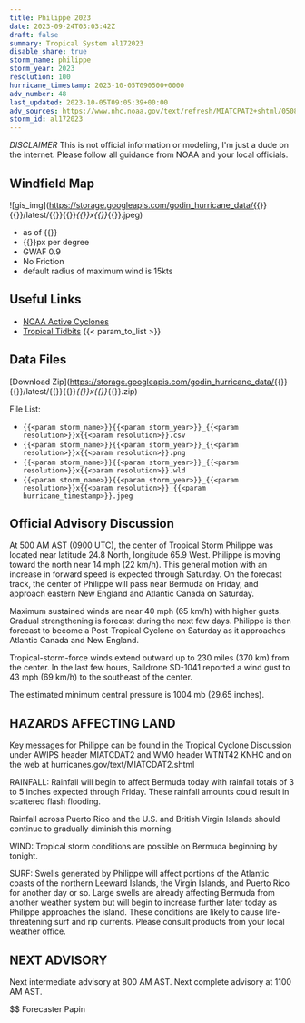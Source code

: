 ```yaml
---
title: Philippe 2023
date: 2023-09-24T03:03:42Z
draft: false
summary: Tropical System al172023
disable_share: true
storm_name: philippe
storm_year: 2023
resolution: 100
hurricane_timestamp: 2023-10-05T090500+0000
adv_number: 48
last_updated: 2023-10-05T09:05:39+00:00
adv_sources: https://www.nhc.noaa.gov/text/refresh/MIATCPAT2+shtml/050844.shtml;https://www.nhc.noaa.gov/refresh/graphics_at2+shtml/085038.shtml?cone
storm_id: al172023
---
```

*DISCLAIMER* This is not official information or modeling, I'm just a dude on the internet.  Please follow all guidance from NOAA and your local officials.

## Windfield Map
![gis_img](https://storage.googleapis.com/godin_hurricane_data/{{<param storm_name>}}{{<param storm_year>}}/latest/{{<param storm_name>}}{{<param storm_year>}}_{{<param resolution>}}x{{<param resolution>}}_{{<param hurricane_timestamp>}}.jpeg)

- as of {{<param last_updated>}}
- {{<param resolution>}}px per degree
- GWAF 0.9
- No Friction
- default radius of maximum wind is 15kts

## Useful Links
- [NOAA Active Cyclones](https://www.nhc.noaa.gov/)
- [Tropical Tidbits](https://www.tropicaltidbits.com/storminfo/)
{{< param_to_list >}}

## Data Files
[Download Zip](https://storage.googleapis.com/godin_hurricane_data/{{<param storm_name>}}{{<param storm_year>}}/latest/{{<param storm_name>}}{{<param storm_year>}}_{{<param resolution>}}x{{<param resolution>}}_{{<param hurricane_timestamp>}}.zip)

File List:
- `{{<param storm_name>}}{{<param storm_year>}}_{{<param resolution>}}x{{<param resolution>}}.csv`
- `{{<param storm_name>}}{{<param storm_year>}}_{{<param resolution>}}x{{<param resolution>}}.png`
- `{{<param storm_name>}}{{<param storm_year>}}_{{<param resolution>}}x{{<param resolution>}}.wld`
- `{{<param storm_name>}}{{<param storm_year>}}_{{<param resolution>}}x{{<param resolution>}}_{{<param hurricane_timestamp>}}.jpeg`


## Official Advisory Discussion
At 500 AM AST (0900 UTC), the center of Tropical Storm Philippe was
located near latitude 24.8 North, longitude 65.9 West. Philippe is
moving toward the north near 14 mph (22 km/h). This general motion
with an increase in forward speed is expected through Saturday.  On
the forecast track, the center of Philippe will pass near Bermuda on
Friday, and approach eastern New England and Atlantic Canada on
Saturday.
 
Maximum sustained winds are near 40 mph (65 km/h) with higher gusts. 
Gradual strengthening is forecast during the next few days. Philippe 
is then forecast to become a Post-Tropical Cyclone on Saturday as it 
approaches Atlantic Canada and New England.
 
Tropical-storm-force winds extend outward up to 230 miles (370 km) 
from the center. In the last few hours, Saildrone SD-1041 reported a 
wind gust to 43 mph (69 km/h) to the southeast of the center.
 
The estimated minimum central pressure is 1004 mb (29.65 inches).
 
 
HAZARDS AFFECTING LAND
----------------------
Key messages for Philippe can be found in the Tropical Cyclone
Discussion under AWIPS header MIATCDAT2 and WMO header WTNT42 KNHC
and on the web at hurricanes.gov/text/MIATCDAT2.shtml
 
RAINFALL:  Rainfall will begin to affect Bermuda today with rainfall
totals of 3 to 5 inches expected through Friday. These rainfall
amounts could result in scattered flash flooding.
 
Rainfall across Puerto Rico and the U.S. and British Virgin Islands
should continue to gradually diminish this morning.
 
WIND:  Tropical storm conditions are possible on Bermuda beginning
by tonight.
 
SURF:  Swells generated by Philippe will affect portions of the
Atlantic coasts of the northern Leeward Islands, the Virgin Islands,
and Puerto Rico for another day or so.  Large swells are already
affecting Bermuda from another weather system but will begin to
increase further later today as Philippe approaches the island.
These conditions are likely to cause life-threatening surf and rip
currents. Please consult products from your local weather office.
 
 
NEXT ADVISORY
-------------
Next intermediate advisory at 800 AM AST.
Next complete advisory at 1100 AM AST.
 
$$
Forecaster Papin